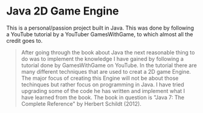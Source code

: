 # Java 2D Game Engine


This is a personal/passion project built in Java. This was done by following a YouTube tutorial by a YouTuber GamesWithGame, to which almost all the credit goes to. 

> After going through the book about Java the next reasonable thing to do was to implement the knowledge I have gained by following 
> a tutorial done by GamesWithGame on YouTube. In the tutorial there are many different techniques that are used to creat a 
> 2D game Engine. The major focus of creating this Engine will not be about those techinques but rather focus on programming in Java. 
> I have tried upgrading some of the code he has written and implement what I have learned from the book. 
> The book in question is "Java 7: The Complete Reference" by Herbert Schildt (2012).
